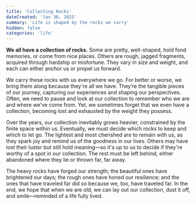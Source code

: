 ```yaml
---
title: 'Collecting Rocks'
dateCreated: 'Jan 30, 2025'
summary: 'Life is shaped by the rocks we carry'
hidden: false
categories: 'life'
---
```


**We all have a collection of rocks.** Some are pretty, well-shaped, hold fond memories, or come from nice places. Others are rough, jagged fragments, acquired through hardship or misfortune. They vary in size and weight, and each can either anchor us or propel us forward.

We carry these rocks with us everywhere we go. For better or worse, we bring them along because they're all we have. They’re the tangible pieces of our journey, capturing our experiences and shaping our perspectives. Often, we need to pause and look at our collection to remember who we are and where we've come from. Yet, we sometimes forget that we even have a collection, becoming lost and exhausted by the weight they possess.

Over the years, our collection inevitably grows heavier, constrained by the finite space within us. Eventually, we must decide which rocks to keep and which to let go. The lightest and most cherished are to remain with us, as they spark joy and remind us of the goodness in our lives. Others may have lost their luster but still hold meaning—so it's up to us to decide if they're worthy of a spot in our collection. The rest must be left behind, either abandoned where they lie or thrown far, far away.

The heavy rocks have forged our strength; the beautiful ones have brightened our days; the rough ones have honed our resilience; and the ones that have traveled far did so because we, too, have traveled far. In the end, we hope that when we are old, we can lay out our collection, dust it off, and smile—reminded of a life fully lived.
